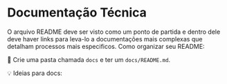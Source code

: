 # Documentação Técnica

O arquivo README deve ser visto como um ponto de partida e dentro dele deve haver links para leva-lo a documentações mais complexas que detalham processos mais especificos.
Como organizar seu README:

📁 Crie uma pasta chamada `docs` e ter um `docs/README.md`.
 
💡 Ideias para docs:
